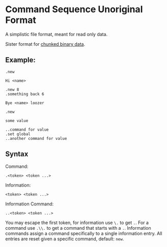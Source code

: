 # Command Sequence Unoriginal Format

A simplistic file format, meant for read only data.

Sister format for [chunked binary data](https://github.com/rikkimax/cubf).

## Example:

```csuf
.new

Hi <name>

.new 8
.something back 6

Bye <name> loozer

.new

some value

..command for value
.set global
..another command for value
```

## Syntax

Command:

    .<token> <token ...>

Information:

    <token> <token ...>

Information Command:

    ..<token> <token ...>

You may escape the first token, for information use ``\.`` to get ``.``. For a command use ``.\\.`` to get a command that starts with a 
``.``.
Information commands assign a command specifically to a single information entry.
All entries are reset given a specific command, default: ``new``.
